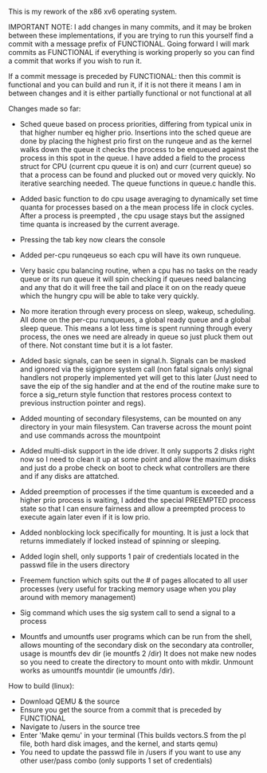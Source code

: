 This is my rework of the x86 xv6 operating system.


IMPORTANT NOTE: I add changes in many commits, and it may be broken between these implementations, if you are trying to run this yourself find a commit with a message prefix of FUNCTIONAL. Going forward I will mark commits as FUNCTIONAL if everything is working properly so you can find a commit that works if you wish to run it.

If a commit message is preceded by FUNCTIONAL: then this commit is functional and you can build and run it, if it is not there it means I am in between changes and it is either partially functional or not functional at all


Changes made so far:

  - Sched queue based on process priorities, differing from typical unix in that higher number eq higher prio. 
    Insertions into the sched queue are done by placing the highest prio first on the runqeue and as the kernel walks
    down the queue it checks the process to be enqueued against the process in this spot in the queue.
    I have added a field to the process struct for CPU (current cpu queue it is on) and curr (current queue) so that a process
    can be found and plucked out or moved very quickly. No iterative searching needed. The queue functions in queue.c handle this. 

  - Added basic function to do cpu usage averaging to dynamically set time quanta for processes based on a the mean process life in clock cycles.
    After a process is preempted , the cpu usage stays but the assigned time quanta is increased by the current average. 

  - Pressing the tab key now clears the console
    
  - Added per-cpu runqeueus so each cpu will have its own runqueue.

  - Very basic cpu balancing routine, when a cpu has no tasks on the ready queue or its run queue it will spin checking if queues need balancing and any that do it will free the tail and place it on
    on the ready queue which the hungry cpu will be able to take very quickly.

  - No more iteration through every process on sleep, wakeup, scheduling. All done on the per-cpu runqueues, a global ready queue and a global sleep queue. This means a lot less time is spent 
    running through every process, the ones we need are already in queue so just pluck them out of there. Not constant time but it is a lot faster.

  - Added basic signals, can be seen in signal.h. Signals can be masked and ignored via the sigignore system call (non fatal signals only)
    signal handlers not properly implemented yet will get to this later 
    (Just need to save the eip of the sig handler and at the end of the routine make sure to force a sig_return style function that restores process context to previous instruction pointer and regs).

  - Added mounting of secondary filesystems, can be mounted on any directory in your main filesystem. Can traverse across the mount point and use commands
    across the mountpoint

  - Added multi-disk support in the ide driver. It only supports 2 disks right now so I need to clean it up at some point and allow the maximum disks and just do a probe check
    on boot to check what controllers are there and if any disks are attatched.

  - Added preemption of processes if the time quantum is exceeded and a higher prio process is waiting, I added the special PREEMPTED process state so that I can ensure fairness
    and allow a preempted process to execute again later even if it is low prio.

  - Added nonblocking lock specifically for mounting. It is just a lock that returns immediately if locked instead of spinning or sleeping.

  - Added login shell, only supports 1 pair of credentials located in the passwd file in the users directory

  - Freemem function which spits out the # of pages allocated to all user processes (very useful for tracking memory usage when you play around with memory management)

  - Sig command which uses the sig system call to send a signal to a process

  - Mountfs and umountfs user programs which can be run from the shell, allows mounting of the secondary disk on the secondary ata controller, usage
    is mountfs dev dir (ie mountfs 2 /dir) It does not make new nodes so you need to create the directory to mount onto with mkdir. Unmount works as umountfs mountdir (ie umountfs /dir).


How to build (linux):

- Download QEMU & the source
- Ensure you get the source from a commit that is preceded by FUNCTIONAL
- Navigate to /users in the source tree
- Enter 'Make qemu' in your terminal (This builds vectors.S from the pl file, both hard disk images, and the kernel, and starts qemu)
- You need to update the passwd file in /users if you want to use any other user/pass combo (only supports 1 set of credentials)
